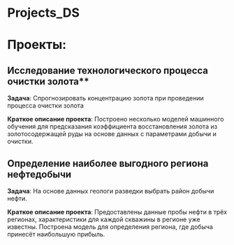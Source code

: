 # Projects_DS

# Проекты:

## Исследование технологического процесса очистки золота**

**Задача**: 
Спрогнозировать концентрацию золота при проведении процесса очистки золота

**Краткое описание проекта**:
Построено несколько моделей машинного обучения для предсказания коэффициента восстановления золота из золотосодержащей руды на основе данных с параметрами добычи и очистки. 


## Определение наиболее выгодного региона нефтедобычи

**Задача**:
На основе данных геологи разведки выбрать район добычи нефти.

**Краткое описание проекта**:
Предоставлены данные пробы нефти в трёх регионах, характеристики для каждой скважины в регионе уже известны. 
Построена модель для определения региона, где добыча принесёт наибольшую прибыль.


## 